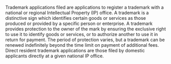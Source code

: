 Trademark applications filed are applications to register a trademark with a national or regional Intellectual Property (IP) office. A trademark is a distinctive sign which identifies certain goods or services as those produced or provided by a specific person or enterprise. A trademark provides protection to the owner of the mark by ensuring the exclusive right to use it to identify goods or services, or to authorize another to use it in return for payment. The period of protection varies, but a trademark can be renewed indefinitely beyond the time limit on payment of additional fees. Direct resident trademark applications are those filed by domestic applicants directly at a given national IP office.